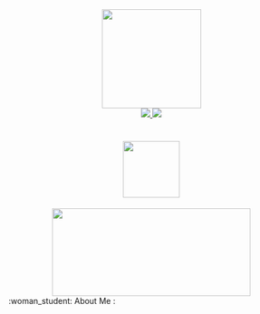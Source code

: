 <div id="header" align="center">
 <img src="https://media.giphy.com/media/SUcApSWjPwQMARvcM8/giphy.gif" width="175"/>
<div id="badges">
<a href="https://web.telegram.org/k/">
<img src="https://img.shields.io/badge/Facebook-green?logo=facebook&logoColor=white alt="Telegram Badge"/>
</a>  
<a href="https://web.telegram.org/k/">
 <img src="https://img.shields.io/badge/Telegram-green?logo=telegram&logoColor=white alt="Facebook Badge"/>
</a>  
</div>
<img src="https://komarev.com/ghpvc/?username=KatyaMy&style=flat-square&color=blue" alt=""/>
<h1>
  <img src="https://media.giphy.com/media/2nUjpQOJRYY5rC0kUw/giphy.gif"width="100"/>
</h1>
</div>

<div align="center">
  <img src="https://media.giphy.com/media/xT9IgMGA3fUwit1ZiE/giphy.gif" width=350" height="155"/>
</div>
:woman_student: About Me :
</div>


<!--
**KatyaMy/KatyaMy** is a ✨ _special_ ✨ repository because its `README.md` (this file) appears on your GitHub profile.

Here are some ideas to get you started:

- 🔭 I’m currently working on ...
- 🌱 I’m currently learning ...
- 👯 I’m looking to collaborate on ...
- 🤔 I’m looking for help with ...
- 💬 Ask me about ...
- 📫 How to reach me: ...
- 😄 Pronouns: ...
- ⚡ Fun fact: ...
-->
